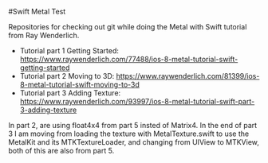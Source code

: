#Swift Metal Test

Repositories for checking out git while doing the Metal with Swift tutorial from Ray Wenderlich.

* Tutorial part 1 Getting Started: https://www.raywenderlich.com/77488/ios-8-metal-tutorial-swift-getting-started 
* Tutorial part 2 Moving to 3D: https://www.raywenderlich.com/81399/ios-8-metal-tutorial-swift-moving-to-3d
* Tutorial part 3 Adding Texture: https://www.raywenderlich.com/93997/ios-8-metal-tutorial-swift-part-3-adding-texture

In part 2, are using float4x4 from part 5 insted of Matrix4. In the end of part 3 I am moving from loading the texture with MetalTexture.swift to use the MetalKit and its MTKTextureLoader, and changing from UIView to MTKView, both of this are also from part 5.
